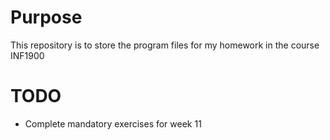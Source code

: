 # Purpose
This repository is to store the program files for my homework in the course INF1900

# TODO
- Complete mandatory exercises for week 11
